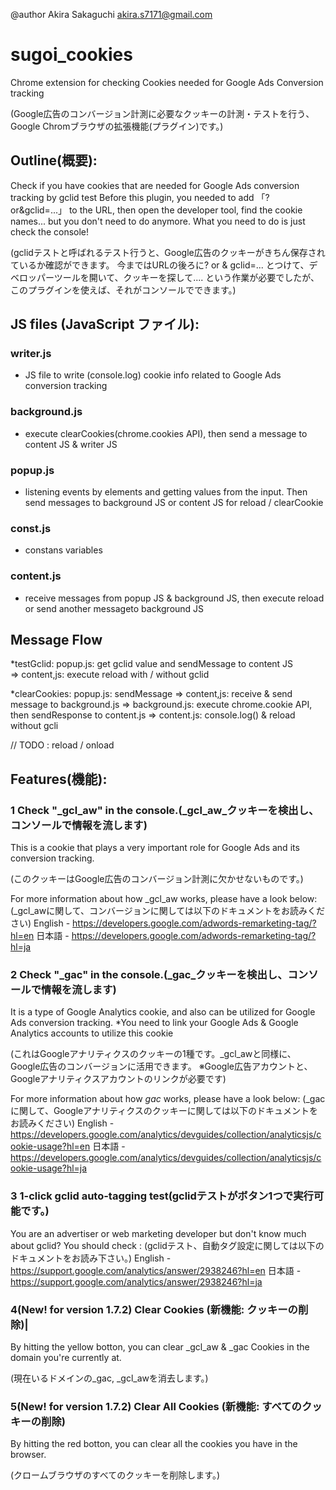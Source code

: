 @author Akira Sakaguchi <akira.s7171@gmail.com>

# sugoi_cookies
Chrome extension for checking Cookies needed for Google Ads Conversion tracking

(Google広告のコンバージョン計測に必要なクッキーの計測・テストを行う、Google Chromブラウザの拡張機能(プラグイン)です。)

## Outline(概要):
Check if you have cookies that are needed for Google Ads conversion tracking by gclid test
Before this plugin, you needed to add 「?or&gclid=...」 to the URL, then open the developer tool, find the cookie names...
but you don't need to do anymore. What you need to do is just check the console!

(gclidテストと呼ばれるテスト行うと、Google広告のクッキーがきちん保存されているか確認ができます。
今まではURLの後ろに? or & gclid=... とつけて、デベロッパーツールを開いて、クッキーを探して....
という作業が必要でしたが、このプラグインを使えば、それがコンソールでできます。)

## JS files (JavaScript ファイル):
### writer.js
 - JS file to write (console.log) cookie info related to Google Ads conversion tracking

### background.js
 - execute clearCookies(chrome.cookies API), then send a message to content JS & writer JS
 
### popup.js
 - listening events by elements and getting values from the input.
Then send messages to background JS or content JS for reload / clearCookie 

### const.js
 - constans variables
 
### content.js
 - receive messages from popup JS & background JS, 
   then execute reload or send another messageto background JS

## Message Flow
*testGclid: popup.js: get gclid value and sendMessage to content JS  
  => content,js: execute reload with / without gclid

*clearCookies: popup.js: sendMessage 
  => content,js: receive & send message to background.js
  => background.js: execute chrome.cookie API, then sendResponse to content.js
  => content.js: console.log() & reload without gcli

// TODO : reload / onload

## Features(機能):
### 1 Check "_gcl_aw" in the console.(_gcl_aw_クッキーを検出し、コンソールで情報を流します)  
This is a cookie that plays a very important role for Google Ads and its conversion tracking.

(このクッキーはGoogle広告のコンバージョン計測に欠かせないものです。)

For more information about how _gcl_aw works, please have a look below:
(_gcl_awに関して、コンバージョンに関しては以下のドキュメントをお読みください)
English - https://developers.google.com/adwords-remarketing-tag/?hl=en
日本語 - https://developers.google.com/adwords-remarketing-tag/?hl=ja

### 2 Check "_gac" in the console.(_gac_クッキーを検出し、コンソールで情報を流します) 
It is a type of Google Analytics cookie, and also can be utilized for Google Ads conversion tracking. 
*You need to link your Google Ads & Google Analytics accounts to utilize this cookie  

(これはGoogleアナリティクスのクッキーの1種です。_gcl_awと同様に、Google広告のコンバージョンに活用できます。
※Google広告アカウントと、Googleアナリティクスアカウントのリンクが必要です)

For more information about how _gac_ works, please have a look below:
(_gacに関して、Googleアナリティクスのクッキーに関しては以下のドキュメントをお読みください)
English - https://developers.google.com/analytics/devguides/collection/analyticsjs/cookie-usage?hl=en
日本語 -https://developers.google.com/analytics/devguides/collection/analyticsjs/cookie-usage?hl=ja

### 3 1-click gclid auto-tagging test(gclidテストがボタン1つで実行可能です。)

You are an advertiser or web marketing developer but don't know much about gclid? You should check : 
(gclidテスト、自動タグ設定に関しては以下のドキュメントをお読み下さい。)
English - https://support.google.com/analytics/answer/2938246?hl=en
日本語 - https://support.google.com/analytics/answer/2938246?hl=ja

### 4(New! for version 1.7.2) Clear Cookies (新機能: クッキーの削除)|

By hitting the yellow botton, you can clear _gcl_aw & _gac Cookies in the domain you're currently at.

(現在いるドメインの_gac, _gcl_awを消去します。)

### 5(New! for version 1.7.2) Clear All Cookies (新機能: すべてのクッキーの削除)

By hitting the red botton, you can clear all the cookies you have in the browser.

(クロームブラウザのすべてのクッキーを削除します。)
